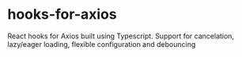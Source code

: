 # hooks-for-axios
React hooks for Axios built using Typescript. Support for cancelation, lazy/eager loading, flexible configuration and debouncing
